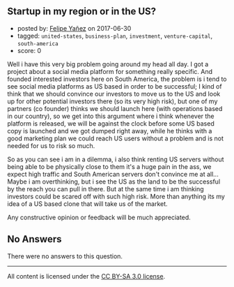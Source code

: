 ## Startup in my region or in the US?

- posted by: [Felipe Yañez](https://stackexchange.com/users/11130583/felipe-ya-ez) on 2017-06-30
- tagged: `united-states`, `business-plan`, `investment`, `venture-capital`, `south-america`
- score: 0

Well i have this very big problem going around my head all day. I got a project about a social media platform for something really specific. And founded interested investors here on South America, the problem is i tend to see social media platforms as US based in order to be successful; I kind of think that we should convince our investors to move us to the US and look up for other potential investors there (so its very high risk), but one of my partners (co founder) thinks we should launch here (with operations based in our country), so we get into this argument where i think whenever the platform is released, we will be against the clock before some US based copy is launched and we got dumped right away, while he thinks with a good marketing plan we could reach US users without a problem and is not needed for us to risk so much.


So as you can see i am in a dilemma, i also think renting US servers without being able to be physically close to them it's a huge pain in the ass, we expect high traffic and South American servers don't convince me at all... Maybe i am overthinking, but i see the US as the land to be the successful by the reach you can pull in there. But at the same time i am thinking investors could be scared off with such high risk. More than anything its my idea of a US based clone that will take us of the market.


Any constructive opinion or feedback will be much appreciated.

## No Answers

There were no answers to this question.


---

All content is licensed under the [CC BY-SA 3.0 license](https://creativecommons.org/licenses/by-sa/3.0/).
